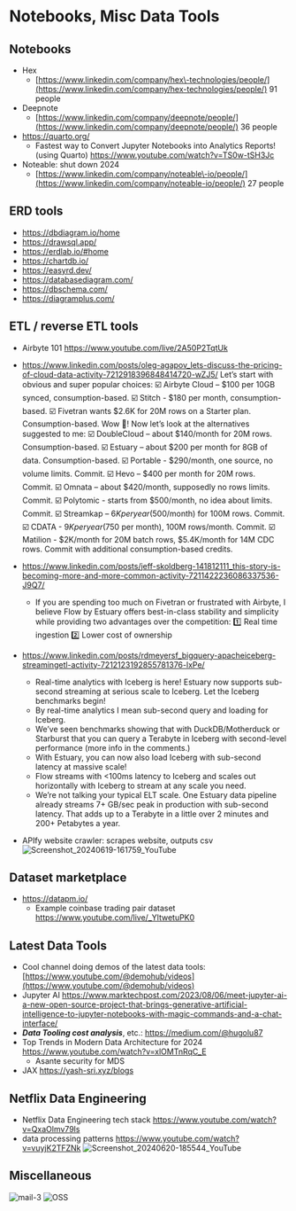 # Notebooks, Misc Data Tools

## Notebooks

- Hex
    - [https://www.linkedin.com/company/hex\-technologies/people/](https://www.linkedin.com/company/hex-technologies/people/) 91 people
- Deepnote
    - [https://www.linkedin.com/company/deepnote/people/](https://www.linkedin.com/company/deepnote/people/) 36 people
- https://quarto.org/
    - Fastest way to Convert Jupyter Notebooks into Analytics Reports! (using Quarto) https://www.youtube.com/watch?v=TS0w-tSH3Jc
- Noteable: shut down 2024
    - [https://www.linkedin.com/company/noteable\-io/people/](https://www.linkedin.com/company/noteable-io/people/) 27 people
 
## ERD tools
- https://dbdiagram.io/home
- https://drawsql.app/
- https://erdlab.io/#home
- https://chartdb.io/
- https://easyrd.dev/
- https://databasediagram.com/
- https://dbschema.com/
- https://diagramplus.com/

## ETL / reverse ETL tools
- Airbyte 101 https://www.youtube.com/live/2A50P2TqtUk
- https://www.linkedin.com/posts/oleg-agapov_lets-discuss-the-pricing-of-cloud-data-activity-7212918396848414720-wZJ5/
Let’s start with obvious and super popular choices:
☑️ Airbyte Cloud – $100 per 10GB synced, consumption-based.
☑️ Stitch - $180 per month, consumption-based.
☑️ Fivetran wants $2.6K for 20M rows on a Starter plan. Consumption-based. Wow 🤯!
Now let’s look at the alternatives suggested to me:
☑️ DoubleCloud – about $140/month for 20M rows. Consumption-based.
☑️ Estuary – about $200 per month for 8GB of data. Consumption-based.
☑️ Portable - $290/month, one source, no volume limits. Commit.
☑️ Hevo – $400 per month for 20M rows. Commit.
☑️ Omnata – about $420/month, supposedly no rows limits. Commit.
☑️ Polytomic - starts from $500/month, no idea about limits. Commit.
☑️ Streamkap – $6K per year ($500/month) for 100M rows. Commit.
☑️ CDATA - $9K per year ($750 per month), 100M rows/month. Commit.
☑️ Matilion - $2K/month for 20M batch rows, $5.4K/month for 14M CDC rows. Commit with additional consumption-based credits.

- https://www.linkedin.com/posts/jeff-skoldberg-141812111_this-story-is-becoming-more-and-more-common-activity-7211422236086337536-J9Q7/
    - If you are spending too much on Fivetran or frustrated with Airbyte, I believe Flow by Estuary offers best-in-class stability and simplicity while providing two advantages over the competition:
        1️⃣ Real time ingestion
        2️⃣ Lower cost of ownership
- https://www.linkedin.com/posts/rdmeyersf_bigquery-apacheiceberg-streamingetl-activity-7212123192855781376-lxPe/
    - Real-time analytics with Iceberg is here! Estuary now supports sub-second streaming at serious scale to Iceberg. Let the Iceberg benchmarks begin!
    - By real-time analytics I mean sub-second query and loading for Iceberg.
    - We’ve seen benchmarks showing that with DuckDB/Motherduck or Starburst that you can query a Terabyte in Iceberg with second-level performance (more info in the comments.)
    - With Estuary, you can now also load Iceberg with sub-second latency at massive scale!
    - Flow streams with <100ms latency to Iceberg and scales out horizontally with Iceberg to stream at any scale you need.
    - We’re not talking your typical ELT scale. One Estuary data pipeline already streams 7+ GB/sec peak in production with sub-second latency. That adds up to a Terabyte in a little over 2 minutes and 200+ Petabytes a year.
- APIfy website crawler: scrapes website, outputs csv
![Screenshot_20240619-161759_YouTube](https://github.com/user-attachments/assets/f319b7f5-99c3-40bd-9b53-b82f3a519a5a)

## Dataset marketplace

- https://datapm.io/
    - Example coinbase trading pair dataset https://www.youtube.com/live/_YltwetuPK0

## Latest Data Tools

- Cool channel doing demos of the latest data tools: [https://www.youtube.com/@demohub/videos](https://www.youtube.com/@demohub/videos)
- Jupyter AI https://www.marktechpost.com/2023/08/06/meet-jupyter-ai-a-new-open-source-project-that-brings-generative-artificial-intelligence-to-jupyter-notebooks-with-magic-commands-and-a-chat-interface/
- ***Data Tooling cost analysis***, etc.: https://medium.com/@hugolu87
- Top Trends in Modern Data Architecture for 2024 https://www.youtube.com/watch?v=xlOMTnRqC_E
    - Asante security for MDS
- JAX https://yash-sri.xyz/blogs

## Netflix Data Engineering
- Netflix Data Engineering tech stack https://www.youtube.com/watch?v=QxaOlmv79ls
- data processing patterns https://www.youtube.com/watch?v=vuyjK2TFZNk
![Screenshot_20240620-185544_YouTube](https://github.com/user-attachments/assets/693c9694-cbc5-4bec-b7ab-9ed63640a090)

## Miscellaneous
![mail-3](https://github.com/user-attachments/assets/6d3b5722-0474-4863-99bd-293b98ae593b)
![OSS](https://github.com/user-attachments/assets/52c101e5-f0aa-4fe7-a11c-5a3a9f54136f)
